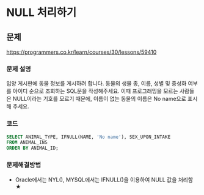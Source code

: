 # NULL 처리하기

## 문제

https://programmers.co.kr/learn/courses/30/lessons/59410

### 문제 설명

입양 게시판에 동물 정보를 게시하려 합니다. 동물의 생물 종, 이름, 성별 및 중성화 여부를 아이디 순으로 조회하는 SQL문을 작성해주세요. 이때 프로그래밍을 모르는 사람들은 NULL이라는 기호를 모르기 때문에, 이름이 없는 동물의 이름은 No name으로 표시해 주세요.

### 코드

``` sql
SELECT ANIMAL_TYPE, IFNULL(NAME, 'No name'), SEX_UPON_INTAKE
FROM ANIMAL_INS
ORDER BY ANIMAL_ID;
```

### 문제해결방법

* Oracle에서는 NYL(), MYSQL에서는 IFNULL()을 이용하여 NULL 값을 처리함 ★
